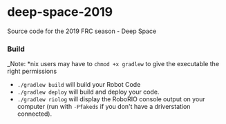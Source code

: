 # deep-space-2019
Source code for the 2019 FRC season - Deep Space


### Build
_Note: *nix users may have to `chmod +x gradlew` to give the executable the right permissions
- ```./gradlew build``` will build your Robot Code
- ```./gradlew deploy``` will build and deploy your code.
- ```./gradlew riolog``` will display the RoboRIO console output on your computer (run with `-Pfakeds` if you don't have a driverstation connected).

